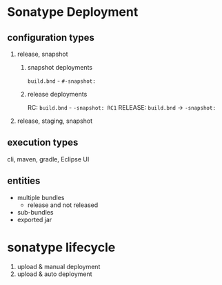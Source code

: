 # Sonatype Deployment

## configuration types

1. release, snapshot

    1. snapshot deployments

        `build.bnd` - `#-snapshot:`

    2. release deployments
        
        RC:         `build.bnd` - `-snapshot: RC1`
        RELEASE:    `build.bnd` -> `-snapshot:`

2. release, staging, snapshot

## execution types

cli, maven, gradle, Eclipse UI

## entities

* multiple bundles
    * release and not released
* sub-bundles
* exported jar

# sonatype lifecycle

1. upload & manual deployment
2. upload & auto deployment